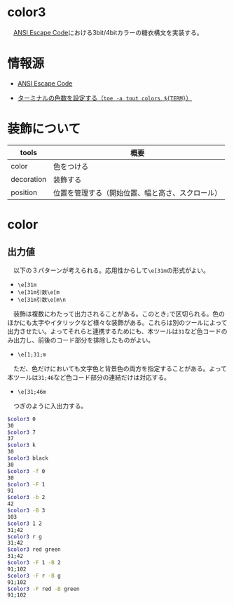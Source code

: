 # color3

　[ANSI Escape Code][]における3bit/4bitカラーの糖衣構文を実装する。

# 情報源

* [ANSI Escape Code][]

[ANSI Escape Code]:https://en.wikipedia.org/wiki/ANSI_escape_code#SGR_(Select_Graphic_Rendition)_parameters

* [ターミナルの色数を設定する（`toe -a`, `tput colors`, `${TERM}`）](http://ytyaru.hatenablog.com/entry/2020/05/26/000000)

# 装飾について

tools|概要
-----|----
color|色をつける
decoration|装飾する
position|位置を管理する（開始位置、幅と高さ、スクロール）

# color

## 出力値

　以下の３パターンが考えられる。応用性からして`\e[31m`の形式がよい。

* `\e[31m`
* `\e[31m引数\e[m`
* `\e[31m引数\e[m\n`

　装飾は複数にわたって出力されることがある。このとき`;`で区切られる。色のほかにも太字やイタリックなど様々な装飾がある。これらは別のツールによって出力させたい。よってそれらと連携するためにも、本ツールは`31`など色コードのみ出力し、前後のコード部分を排除したものがよい。

* `\e[1;31;m`

　ただ、色だけにおいても文字色と背景色の両方を指定することがある。よって本ツールは`31;46`など色コード部分の連結だけは対応する。

* `\e[31;46m`

　つぎのように入出力する。

```sh
$color3 0
30
$color3 7
37
$color3 k
30
$color3 black
30
$color3 -f 0
30
$color3 -F 1
91
$color3 -b 2
42
$color3 -B 3
103
$color3 1 2
31;42
$color3 r g
31;42
$color3 red green
31;42
$color3 -F 1 -B 2
91;102
$color3 -F r -B g
91;102
$color3 -F red -B green
91;102
```

